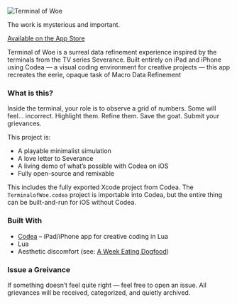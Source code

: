 ![Terminal of Woe](https://codea.io/woe/ipad-hero.png)

The work is mysterious and important.

[Available on the App Store](https://apps.apple.com/us/app/terminal-of-woe/id6744296466)

Terminal of Woe is a surreal data refinement experience inspired by the terminals from the TV series Severance. Built entirely on iPad and iPhone using Codea — a visual coding environment for creative projects — this app recreates the eerie, opaque task of Macro Data Refinement

### What is this?

Inside the terminal, your role is to observe a grid of numbers. Some will feel… incorrect. Highlight them. Refine them. Save the goat. Submit your grievances.

This project is:
- A playable minimalist simulation
- A love letter to Severance
- A living demo of what’s possible with Codea on iOS
- Fully open-source and remixable

This includes the fully exported Xcode project from Codea. The `TerminalofWoe.codea` project is importable into Codea, but the entire thing can be built-and-run for iOS without Codea.

### Built With

- [Codea](https://codea.io) – iPad/iPhone app for creative coding in Lua
- Lua
- Aesthetic discomfort (see: [A Week Eating Dogfood](https://sim.coffee/a-week-eating-dogfood/))

### Issue a Greivance

If something doesn’t feel quite right — feel free to open an issue.
All grievances will be received, categorized, and quietly archived.
